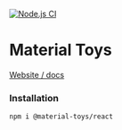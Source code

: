 [![Node.js CI](https://github.com/koffilabs/material-toys/actions/workflows/material-toys.js.tests.yml/badge.svg)](https://github.com/koffilabs/material-toys/actions/workflows/material-toys.js.tests.yml)
# Material Toys
[Website / docs](https://material-toys.com)

### Installation
```
npm i @material-toys/react
```
